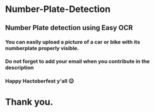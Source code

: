 # Number-Plate-Detection

## Number Plate detection using Easy OCR

### You can easily upload a picture of a car or bike with its numberplate properly visible.

### Do not forget to add your email when you contribute in the description

### Happy Hactoberfest y'all 😉

# Thank you.
